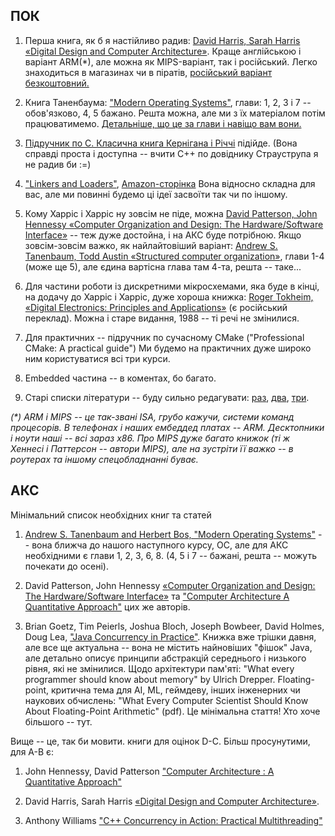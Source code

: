 ## ПОК

1. Перша книга, як б я настійливо радив: 
[David Harris, Sarah Harris «Digital Design and Computer Architecture»](books/Digital%20Design%20and%20Computer%20Architecture.%20ARM%20Edition%20by%20Sarah%20Harris,%20David%20Harris.pdf). 
Краще англійською і варіант ARM(*), але можна як MIPS-варіант, так і російський. 
Легко знаходиться в магазинах чи в піратів, 
[російський варіант безкоштовний.](http://microelectronica.pro/wp-content/uploads/books/digital-design-and-computer-architecture-russian-translation.pdf)
 
2. Книга Таненбаума: ["Modern Operating Systems"](books/Modern%20Operating%20Systems%20by%20Andrew%20S.%20Tanenbaum,%20Herbert%20Bos.pdf),
глави: 1, 2, 3 і 7 -- обов'язково, 4, 5 бажано. Решта можна, але ми з їх матеріалом 
потім працюватимемо. [Детальніше, що це за глави і навіщо вам вони.](http://indrekis2.blogspot.com/2016/06/blog-post.html)
 
3. [Підручник по С. Класична книга Кернігана і Річчі](books/The%20C%20Programming%20Language%20by%20Brian%20W.%20Kernighan,%20Dennis%20M.%20Ritchie.pdf) 
підійде. (Вона справді проста і доступна -- вчити С++ по довіднику Страуструпа я не радив би :=)

4. ["Linkers and Loaders"](books/Linkers%20and%20Loaders%20by%20John%20R.%20Levine.pdf), 
[Amazon-сторінка](https://www.amazon.com/Linkers-Kaufmann-Software-Engineering-Programming/dp/1558604960)
Вона відносно складна для вас, але ми повинні будемо ці ідеї засвоїти так чи по іншому.

5. Кому Харріс і Харріс ну зовсім не піде, можна 
[David Patterson, John Hennessy «Computer Organization and Design: The Hardware/Software Interface»](books/Computer%20Organization%20and%20Design%20The%20Hardware%20Software%20Interface%20ARM%20Edition%20by%20David%20A.%20Patterson,%20John%20L.%20Hennessy.pdf)
-- теж дуже достойна, і на АКС буде потрібною. Якщо зовсім-зовсім важко, як найлайтовіший варіант: 
[Andrew S. Tanenbaum, Todd Austin «Structured computer organization»](books/Structured%20Computer%20Organization%20by%20Andrew%20S.%20Tanenbaum,%20%20Todd%20Austin.pdf),
 глави 1-4 (може ще 5), але єдина вартісна глава там 4-та, решта -- таке...

6. Для частини роботи із дискретними мікросхемами, яка буде в кінці, на додачу до Харріс і Харріс, 
дуже хороша книжка: [Roger Tokheim, «Digital Electronics: Principles and Applications»](books/Digital%20Electronics%20Principles%20and%20Applications%20by%20Roger%20L.%20Tokheim.pdf)
 (є російський переклад). Можна і старе видання, 1988 -- ті речі не змінилися.

7. Для практичних -- підручник по сучасному CMake ("Professional CMake: A practical guide")
Ми будемо на практичних дуже широко ним користуватися всі три курси. 

8. Embedded частина -- в коментах, бо багато.

9. Старі списки літератури -- буду сильно редагувати: 
[раз](http://indrekis2.blogspot.com/2017/10/blog-post_39.html), 
[два](http://indrekis2.blogspot.com/2017/10/blog-post_11.html), 
[три](https://dou.ua/lenta/articles/dou-books-farenyuk/).

_(*) ARM i MIPS -- це так-звані ISA, грубо кажучи, системи команд процесорів. В телефонах і наших ембеддед платах -- ARM. Десктопники і ноути наші -- всі зараз x86. Про MIPS дуже багато книжок (ті ж Хеннесі і Паттерсон -- автори MIPS), але на зустріти її важко -- в роутерах та іншому спецобладнанні буває._

## АКС 

Мінімальний список необхідних книг та статей

1. [Andrew S. Tanenbaum and Herbert Bos, "Modern Operating Systems"](books/Modern%20Operating%20Systems%20by%20Andrew%20S.%20Tanenbaum,%20Herbert%20Bos.pdf) -- вона ближча до нашого наступного курсу, ОС, але для АКС необхідними є глави 1, 2, 3, 6, 8. (4, 5 і 7 -- бажані, решта -- можуть почекати до осені).

2. David Patterson, John Hennessy [«Computer Organization and Design: The Hardware/Software Interface»](books/Computer%20Organization%20and%20Design%20The%20Hardware%20Software%20Interface%20ARM%20Edition%20by%20David%20A.%20Patterson,%20John%20L.%20Hennessy.pdf)
та ["Computer Architecture A Quantitative Approach"](books/Computer%20Architecture,%20Sixth%20Edition%20A%20Quantitative%20Approach.pdf)
цих же авторів. 

3. Brian Goetz, Tim Peierls, Joshua Bloch, Joseph Bowbeer, David Holmes, Doug Lea, ["Java Concurrency in Practice"](books/Java%20Concurrency%20in%20Practice.pdf). Книжка вже трішки давня, але все ще актуальна -- вона не містить найновіших "фішок" Java, але детально описує принципи абстракцій середнього і низького рівня, які не змінилися.
    Щодо архітектури пам'яті: "What every programmer should know about memory" by Ulrich Drepper.
    Floating-point, критична тема для AI, ML, геймдеву, інших інженерних чи наукових обчислень: "What Every Computer Scientist Should Know About Floating-Point Arithmetic" (pdf). Це мінімальна стаття! Хто хоче більшого -- тут.


Вище -- це, так би мовити. книги для оцінок D-C. Більш просунутими, для A-B є:

1. John Hennessy, David Patterson ["Computer Architecture : A Quantitative Approach"](books/Computer%20Architecture,%20Sixth%20Edition%20A%20Quantitative%20Approach.pdf)

2. David Harris, Sarah Harris [«Digital Design and Computer Architecture»](books/Digital%20Design%20and%20Computer%20Architecture.%20ARM%20Edition%20by%20Sarah%20Harris,%20David%20Harris.pdf). 

3. Anthony Williams ["C++ Concurrency in Action: Practical Multithreading"](books/C++%20Concurrency%20in%20Action.pdf)
